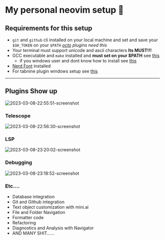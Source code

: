 # My personal neovim setup 🤡

## Requirements for this setup 
- `git` and `github` cli installed on your local machine and set and save your `$GH_TOKEN` on your `$PATH` _[octo](https://github.com/pwntester/octo.nvim) plugins need this_
- Your terminal must support unicode and ascii characters **Its MUST!!!**
- GCC executable and `make` installed and **must set on your $PATH** see [this](https://code.visualstudio.com/docs/cpp/config-mingw)
    - if you windows user and dont know how to install see [this](https://www.mingw-w64.org)
- [Nerd Font](https://github.com/ryanoasis/nerd-fonts) installed 
- For tabnine plugin windows setup see [this](https://github.com/tzachar/cmp-tabnine)

---

## Plugins Show up
![2023-03-08-22:55:51-screenshot](https://user-images.githubusercontent.com/88357663/223770055-e182a376-a7ef-4b57-a698-4363f780704f.png)

### Telescope
![2023-03-08-22:56:30-screenshot](https://user-images.githubusercontent.com/88357663/223770014-a84fb24b-8f24-41e9-9f32-a7e011391e36.png)

### LSP
![2023-03-08-23:20:02-screenshot](https://user-images.githubusercontent.com/88357663/223769870-05435978-3007-40e8-839b-cbeb7eb72303.png)

### Debugging
![2023-03-08-23:18:52-screenshot](https://user-images.githubusercontent.com/88357663/223769975-d2f7288a-6f39-436a-a286-10a991a77db2.png)

### Etc....
- Database integration
- Git and Github integration
- Text object customization with mini.ai
- File and Folder Navigation
- Formatter code
- Refactoring
- Diagnostics and Analysis with Navigator
- AND MANY SHIT......


